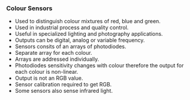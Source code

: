 ### Colour Sensors

- Used to distinguish colour mixtures of red, blue and green.
- Used in industrial process and quality control.
- Useful in specialized lighting and photography applications.
- Outputs can be digital, analog or variable frequency.
- Sensors consits of an arrays of photodiodes.
- Separate array for each colour.
- Arrays are addressed individually.
- Photodiodes sensitivity changes with colour therefore the output for each colour is non-linear.
- Output is not an RGB value.
- Sensor calibration required to get RGB.
- Some sensors also sense infrared light.